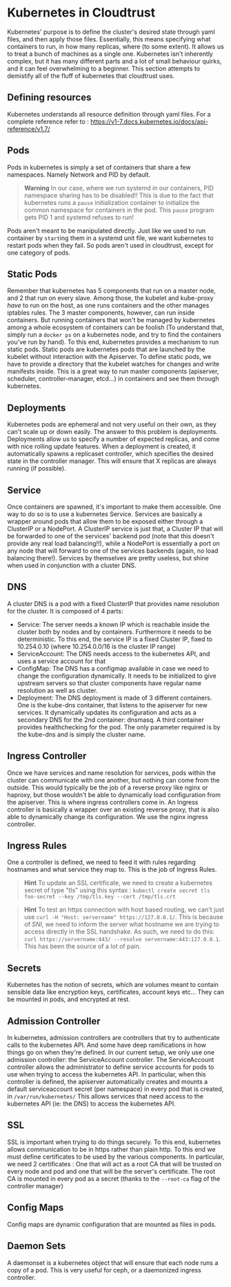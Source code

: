 # Kubernetes in Cloudtrust

Kubernetes' purpose is to define the cluster's desired state through yaml files, and then apply those files.
Essentially, this means specifying what containers to run, in how many replicas, where (to some extent). It allows us to treat a bunch of machines as a single one.
Kubernetes isn't inherently complex, but it has many different parts and a lot of small behaviour quirks, and it can feel overwhelming to a beginner. This section attempts to demistify all of the fluff of kubernetes that cloudtrust uses.

## Defining resources
Kubernetes understands all resource definition through yaml files. For a complete reference refer to : https://v1-7.docs.kubernetes.io/docs/api-reference/v1.7/

## Pods

Pods in kubernetes is simply a set of containers that share a few namespaces. Namely Network and PID by default.

> **Warning** In our case, where we run systemd in our containers, PID namespace sharing has to be disabled!! This is due to the fact that kubernetes runs a `pause` initialization container to initialize the common namespace for containers in the pod. This `pause` program gets PID 1 and systemd refuses to run!

Pods aren't meant to be manipulated directly. Just like we used to run container by `start`ing them in a systemd unit file, we want kubernetes to restart pods when they fail. So pods aren't used in cloudtrust, except for one category of pods.

## Static Pods

Remember that kubernetes has 5 components that run on a master node, and 2 that run on every slave. Among those, the kubelet and kube-proxy *have* to run on the host, as one runs containers and the other manages iptables rules. The 3 master components, however, can run inside containers. But running containers that won't be managed by kubernetes among a whole ecosystem of containers can be foolish (To understand that, simply run a `docker ps` on a kubernetes node, and try to find the containers you've run by hand). To this end, kubernetes provides a mechanism to run static pods. Static pods are kubernetes pods that are launched by the kubelet without interaction with the Apiserver. To define static pods, we have to provide a directory that the kubelet watches for changes and write manifests inside. This is a great way to run master components (apiserver, scheduler, controller-manager, etcd...) in containers and see them through kubernetes.

## Deployments

Kubernetes pods are ephemeral and not very useful on their own, as they can't scale up or down easily. The answer to this problem is deployments. Deployments allow us to specify a number of expected replicas, and come with nice rolling update features. When a deployment is created, it automatically spawns a replicaset controller, which specifies the desired state in the controller manager. This will ensure that X replicas are always running (if possible).

## Service

Once containers are spawned, it's important to make them accessible. One way to do so is to use a kubernetes Service. Services are basically a wrapper around pods that allow them to be exposed either through a ClusterIP or a NodePort. A ClusterIP service is just that, a Cluster IP that will be forwarded to one of the services' backend pod (note that this doesn't provide any real load balancing!!), while a NodePort is essentially a port on any node that will forward to one of the services backends (again, no load balancing there!). Services by themselves are pretty useless, but shine when used in conjunction with a cluster DNS.

## DNS

A cluster DNS is a pod with a fixed ClusterIP that provides name resolution for the cluster. It is composed of 4 parts:
 - Service: The server needs a known IP which is reachable inside the cluster both by nodes and by containers. Furthermore it needs to be deterministic. To this end, the service IP is a fixed Cluster IP, fixed to 10.254.0.10 (where 10.254.0.0/16 is the cluster IP range)
 - ServiceAccount: The DNS needs access to the kubernetes API, and uses a service account for that
 - ConfigMap: The DNS has a configmap available in case we need to change the configuration dynamically. It needs to be initialized to give upstream servers so that cluster components have regular name resolution as well as cluster.
 - Deployment: The DNS deployment is made of 3 different containers. One is the kube-dns container, that listens to the apiserver for new services. It dynamically updates its configuration and acts as a secondary DNS for the 2nd container: dnsmasq. A third container provides healthchecking for the pod. The only parameter required is by the kube-dns and is simply the cluster name.

## Ingress Controller

Once we have services and name resolution for services, pods within the cluster can communicate with one another, but nothing can come from the outside. This would typically be the job of a reverse proxy like nginx or haproxy, but those wouldn't be able to dynamically load configuration from the apiserver. This is where ingress controllers come in. An Ingress controller is basically a wrapper over an existing reverse proxy, that is also able to dynamically change its configuration. We use the nginx ingress controller.

## Ingress Rules

One a controller is defined, we need to feed it with rules regarding hostnames and what service they map to. This is the job of Ingress Rules.

> **Hint** To update an SSL certificate, we need to create a kubernetes secret of type "tls" using this syntax : `kubectl create secret tls foo-secret --key /tmp/tls.key --cert /tmp/tls.crt`

<!-- -->
> **Hint** To test an https connection with host based routing, we can't just use `curl -H "Host: servername" https://127.0.0.1/`. This is because of *SNI*, we need to inform the server what hostname we are trying to access directly in the SSL handshake. As such, we need to do this: `curl https://servername:443/ --resolve servername:443:127.0.0.1`. This has been the source of a lot of pain.

## Secrets

Kubernetes has the notion of secrets, which are volumes meant to contain sensible data like encryption keys, certificates, account keys etc... They can be mounted in pods, and encrypted at rest.

## Admission Controller

In kubernetes, admission controllers are controllers that try to authenticate calls to the kubernetes API. And some have deep ramifications in how things go on when they're defined. In our current setup, we only use one admission controller: the ServiceAccount controller. The ServiceAccount controller allows the administrator to define service accounts for pods to use when trying to access the kubernetes API. In particular, when this controller is defined, the apiserver automatically creates and mounts a default serviceaccount secret (per namespace) in every pod that is created, in `/var/run/kubernetes/` This allows services that need access to the kubernetes API (ie: the DNS) to access the kubernetes API.

## SSL

SSL is important when trying to do things securely. To this end, kubernetes allows communication to be in https rather than plain http. To this end we must define certificates to be used by the various components. In particular, we need 2 certificates : One that will act as a root CA that will be trusted on every node and pod  and one that will be the server's certificate. The root CA is mounted in every pod as a secret (thanks to the `--root-ca` flag of the controller manager) 

## Config Maps

Config maps are dynamic configuration that are mounted as files in pods.

## Daemon Sets

A daemonset is a kubernetes object that will ensure that each node runs a copy of a pod. This is very useful for ceph, or a daemonized ingress controller.

